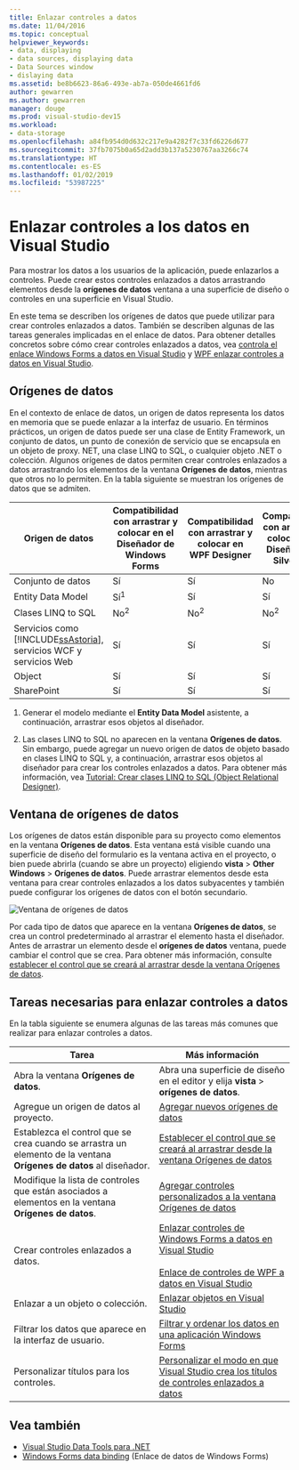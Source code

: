 ```yaml
---
title: Enlazar controles a datos
ms.date: 11/04/2016
ms.topic: conceptual
helpviewer_keywords:
- data, displaying
- data sources, displaying data
- Data Sources window
- dislaying data
ms.assetid: be8b6623-86a6-493e-ab7a-050de4661fd6
author: gewarren
ms.author: gewarren
manager: douge
ms.prod: visual-studio-dev15
ms.workload:
- data-storage
ms.openlocfilehash: a84fb954d0d632c217e9a4282f7c33fd6226d677
ms.sourcegitcommit: 37fb7075b0a65d2add3b137a5230767aa3266c74
ms.translationtype: HT
ms.contentlocale: es-ES
ms.lasthandoff: 01/02/2019
ms.locfileid: "53987225"
---
```

# <a name="bind-controls-to-data-in-visual-studio"></a>Enlazar controles a los datos en Visual Studio

Para mostrar los datos a los usuarios de la aplicación, puede enlazarlos a controles. Puede crear estos controles enlazados a datos arrastrando elementos desde la **orígenes de datos** ventana a una superficie de diseño o controles en una superficie en Visual Studio.

En este tema se describen los orígenes de datos que puede utilizar para crear controles enlazados a datos. También se describen algunas de las tareas generales implicadas en el enlace de datos. Para obtener detalles concretos sobre cómo crear controles enlazados a datos, vea [controla el enlace Windows Forms a datos en Visual Studio](../data-tools/bind-windows-forms-controls-to-data-in-visual-studio.md) y [WPF enlazar controles a datos en Visual Studio](../data-tools/bind-wpf-controls-to-data-in-visual-studio.md).

## <a name="data-sources"></a>Orígenes de datos

En el contexto de enlace de datos, un origen de datos representa los datos en memoria que se puede enlazar a la interfaz de usuario. En términos prácticos, un origen de datos puede ser una clase de Entity Framework, un conjunto de datos, un punto de conexión de servicio que se encapsula en un objeto de proxy. NET, una clase LINQ to SQL, o cualquier objeto .NET o colección. Algunos orígenes de datos permiten crear controles enlazados a datos arrastrando los elementos de la ventana **Orígenes de datos**, mientras que otros no lo permiten. En la tabla siguiente se muestran los orígenes de datos que se admiten.

| Origen de datos | Compatibilidad con arrastrar y colocar en el **Diseñador de Windows Forms** | Compatibilidad con arrastrar y colocar en **WPF Designer** | Compatibilidad con arrastrar y colocar en el **Diseñador de Silverlight** |
| - | - | - | - |
| Conjunto de datos | Sí | Sí | No |
| Entity Data Model | Sí<sup>1</sup> | Sí | Sí |
| Clases LINQ to SQL | No<sup>2</sup> | No<sup>2</sup> | No<sup>2</sup> |
| Servicios como [!INCLUDE[ssAstoria](../data-tools/includes/ssastoria_md.md)], servicios WCF y servicios Web | Sí | Sí | Sí |
| Object | Sí | Sí | Sí |
| SharePoint | Sí | Sí | Sí |

1. Generar el modelo mediante el **Entity Data Model** asistente, a continuación, arrastrar esos objetos al diseñador.

2. Las clases LINQ to SQL no aparecen en la ventana **Orígenes de datos**. Sin embargo, puede agregar un nuevo origen de datos de objeto basado en clases LINQ to SQL y, a continuación, arrastrar esos objetos al diseñador para crear los controles enlazados a datos. Para obtener más información, vea [Tutorial: Crear clases LINQ to SQL (Object Relational Designer)](how-to-create-linq-to-sql-classes-mapped-to-tables-and-views-o-r-designer.md).

## <a name="data-sources-window"></a>Ventana de orígenes de datos

Los orígenes de datos están disponible para su proyecto como elementos en la ventana **Orígenes de datos**. Esta ventana está visible cuando una superficie de diseño del formulario es la ventana activa en el proyecto, o bien puede abrirla (cuando se abre un proyecto) eligiendo **vista** > **Other Windows**  >   **Orígenes de datos**. Puede arrastrar elementos desde esta ventana para crear controles enlazados a los datos subyacentes y también puede configurar los orígenes de datos con el botón secundario.

![Ventana de orígenes de datos](../data-tools/media/raddata-data-sources-window.png)

Por cada tipo de datos que aparece en la ventana **Orígenes de datos**, se crea un control predeterminado al arrastrar el elemento hasta el diseñador. Antes de arrastrar un elemento desde el **orígenes de datos** ventana, puede cambiar el control que se crea. Para obtener más información, consulte [establecer el control que se creará al arrastrar desde la ventana Orígenes de datos](../data-tools/set-the-control-to-be-created-when-dragging-from-the-data-sources-window.md).

## <a name="tasks-involved-in-binding-controls-to-data"></a>Tareas necesarias para enlazar controles a datos

En la tabla siguiente se enumera algunas de las tareas más comunes que realizar para enlazar controles a datos.

|Tarea|Más información|
|----------| - |
|Abra la ventana **Orígenes de datos**.|Abra una superficie de diseño en el editor y elija **vista** > **orígenes de datos**.|
|Agregue un origen de datos al proyecto.|[Agregar nuevos orígenes de datos](../data-tools/add-new-data-sources.md)|
|Establezca el control que se crea cuando se arrastra un elemento de la ventana **Orígenes de datos** al diseñador.|[Establecer el control que se creará al arrastrar desde la ventana Orígenes de datos](../data-tools/set-the-control-to-be-created-when-dragging-from-the-data-sources-window.md)|
|Modifique la lista de controles que están asociados a elementos en la ventana **Orígenes de datos**.|[Agregar controles personalizados a la ventana Orígenes de datos](../data-tools/add-custom-controls-to-the-data-sources-window.md)|
|Crear controles enlazados a datos.|[Enlazar controles de Windows Forms a datos en Visual Studio](../data-tools/bind-windows-forms-controls-to-data-in-visual-studio.md)<br /><br /> [Enlace de controles de WPF a datos en Visual Studio](../data-tools/bind-wpf-controls-to-data-in-visual-studio.md)|
|Enlazar a un objeto o colección.|[Enlazar objetos en Visual Studio](../data-tools/bind-objects-in-visual-studio.md)|
|Filtrar los datos que aparece en la interfaz de usuario.|[Filtrar y ordenar los datos en una aplicación Windows Forms](../data-tools/filter-and-sort-data-in-a-windows-forms-application.md)|
|Personalizar títulos para los controles.|[Personalizar el modo en que Visual Studio crea los títulos de controles enlazados a datos](../data-tools/customize-how-visual-studio-creates-captions-for-data-bound-controls.md)|

## <a name="see-also"></a>Vea también

- [Visual Studio Data Tools para .NET](../data-tools/visual-studio-data-tools-for-dotnet.md)
- [Windows Forms data binding](/dotnet/framework/winforms/windows-forms-data-binding) (Enlace de datos de Windows Forms)